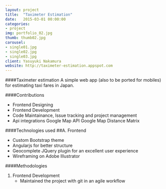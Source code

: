 ```yaml
---
layout: project
title:  "Taximeter Estimation"
date:   2015-03-01 00:00:00
categories:
- project
img: portfolio_02.jpg
thumb: thumb02.jpg
carousel:
- single01.jpg
- single02.jpg
- single03.jpg
client: Yasuyuki Nakamura
website: http://taximeter-estimation.appspot.com
---
```

####Taximeter estimation
A simple web app (also to be ported for mobiles) for estimating taxi fares in Japan. 

####Contributions
- Frontend Designing
- Frontend Development
- Code Maintainance, Issue tracking and project management
- Api integrations
   Google Map API
   Google Map Distance Matrix 

####Technologies used
##A. Frontend
   - Custom Bootstrap theme
   - Angularjs for better structure
   - Geocomplete JQuery plugin for an excellent user experience
   - Wireframing on Adobe Illustrator

####Methodologies
1. Frontend Development
   - Maintained the project with git in an agile workflow
